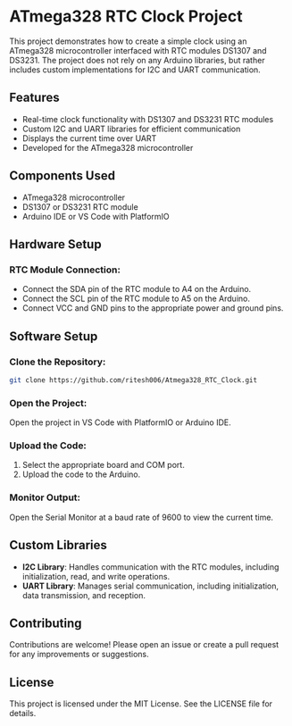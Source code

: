 # ATmega328 RTC Clock Project

This project demonstrates how to create a simple clock using an ATmega328 microcontroller interfaced with RTC modules DS1307 and DS3231. 
The project does not rely on any Arduino libraries, but rather includes custom implementations for I2C and UART communication.

## Features

- Real-time clock functionality with DS1307 and DS3231 RTC modules
- Custom I2C and UART libraries for efficient communication
- Displays the current time over UART
- Developed for the ATmega328 microcontroller

## Components Used

- ATmega328 microcontroller
- DS1307 or DS3231 RTC module
- Arduino IDE or VS Code with PlatformIO

## Hardware Setup

### RTC Module Connection:

- Connect the SDA pin of the RTC module to A4 on the Arduino.
- Connect the SCL pin of the RTC module to A5 on the Arduino.
- Connect VCC and GND pins to the appropriate power and ground pins.

## Software Setup
### Clone the Repository:

```bash
git clone https://github.com/ritesh006/Atmega328_RTC_Clock.git
```

### Open the Project:

Open the project in VS Code with PlatformIO or Arduino IDE.

### Upload the Code:

1. Select the appropriate board and COM port.
2. Upload the code to the Arduino.

### Monitor Output:

Open the Serial Monitor at a baud rate of 9600 to view the current time.

## Custom Libraries

- **I2C Library**: Handles communication with the RTC modules, including initialization, read, and write operations.
- **UART Library**: Manages serial communication, including initialization, data transmission, and reception.

## Contributing

Contributions are welcome! Please open an issue or create a pull request for any improvements or suggestions.

## License

This project is licensed under the MIT License. See the LICENSE file for details.

